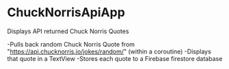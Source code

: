 # ChuckNorrisApiApp
Displays API returned Chuck Norris Quotes


-Pulls back random Chuck Norris Quote from "https://api.chucknorris.io/jokes/random/" 
  (within a coroutine)
-Displays that quote in a TextView
-Stores each quote to a Firebase firestore database

